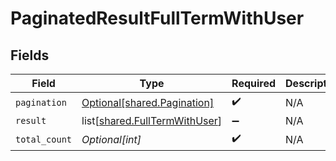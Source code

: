 # PaginatedResultFullTermWithUser


## Fields

| Field                                                                        | Type                                                                         | Required                                                                     | Description                                                                  |
| ---------------------------------------------------------------------------- | ---------------------------------------------------------------------------- | ---------------------------------------------------------------------------- | ---------------------------------------------------------------------------- |
| `pagination`                                                                 | [Optional[shared.Pagination]](undefined/models/shared/pagination.md)         | :heavy_check_mark:                                                           | N/A                                                                          |
| `result`                                                                     | list[[shared.FullTermWithUser](undefined/models/shared/fulltermwithuser.md)] | :heavy_minus_sign:                                                           | N/A                                                                          |
| `total_count`                                                                | *Optional[int]*                                                              | :heavy_check_mark:                                                           | N/A                                                                          |